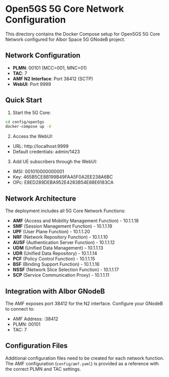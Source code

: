 # Open5GS 5G Core Network Configuration

This directory contains the Docker Compose setup for Open5GS 5G Core Network configured for Albor Space 5G GNodeB project.

## Network Configuration

- **PLMN**: 00101 (MCC=001, MNC=01)
- **TAC**: 7
- **AMF N2 Interface**: Port 38412 (SCTP)
- **WebUI**: Port 9999

## Quick Start

1. Start the 5G Core:
```bash
cd config/open5gs
docker-compose up -d
```

2. Access the WebUI:
- URL: http://localhost:9999
- Default credentials: admin/1423

3. Add UE subscribers through the WebUI:
- IMSI: 001010000000001
- Key: 465B5CE8B199B49FAA5F0A2EE238A6BC
- OPc: E8ED289DEBA952E4283B54E88E6183CA

## Network Architecture

The deployment includes all 5G Core Network Functions:
- **AMF** (Access and Mobility Management Function) - 10.1.1.18
- **SMF** (Session Management Function) - 10.1.1.19
- **UPF** (User Plane Function) - 10.1.1.20
- **NRF** (Network Repository Function) - 10.1.1.10
- **AUSF** (Authentication Server Function) - 10.1.1.12
- **UDM** (Unified Data Management) - 10.1.1.13
- **UDR** (Unified Data Repository) - 10.1.1.14
- **PCF** (Policy Control Function) - 10.1.1.15
- **BSF** (Binding Support Function) - 10.1.1.16
- **NSSF** (Network Slice Selection Function) - 10.1.1.17
- **SCP** (Service Communication Proxy) - 10.1.1.11

## Integration with Albor GNodeB

The AMF exposes port 38412 for the N2 interface. Configure your GNodeB to connect to:
- AMF Address: <host-ip>:38412
- PLMN: 00101
- TAC: 7

## Configuration Files

Additional configuration files need to be created for each network function. The AMF configuration (`config/amf.yaml`) is provided as a reference with the correct PLMN and TAC settings.